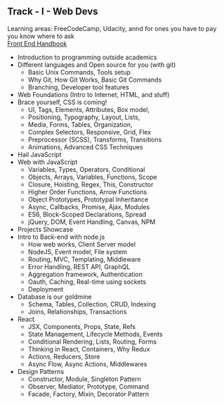 ## Track - I - Web Devs
Learning areas: FreeCodeCamp, Udacity, annd for ones you have to pay you know where to ask <br/>
[Front End Handbook](https://frontendmasters.com/books/front-end-handbook/2018)
 - Introduction to programming outside academics
 - Different languages and Open source for you (with git)
   - Basic Unix Commands, Tools setup
   - Why Git, How Git Works, Basic Git Commands
   - Branching, Developer tool features
 - Web Foundations (Intro to Internet, HTML, and stuff)
 - Brace yourself, CSS is coming!
   - UI, Tags, Elements, Attributes, Box model,
   - Positioning, Typography, Layout, Lists,
   - Media, Forms, Tables, Organization,
   - Complex Selectors, Responsive, Grid, Flex
   - Preprocessor (SCSS), Transforms, Transitions
   - Animations, Advanced CSS Techniques
 - Hail JavaScript
 - Web with JavaScript
    - Variables, Types, Operators, Conditional
    - Objects, Arrays, Variables, Functions, Scope
    - Closure, Hoisting, Regex, This, Constructor
    - Higher Order Functions, Arrow Functions
    - Object Prototypes, Prototypal Inheritance
    - Async, Callbacks, Promise, Ajax, Modules
    - ES6, Block-Scoped Declarations, Spread
    - jQuery, DOM, Event Handling, Canvas, NPM
 - Projects Showcase
 - Intro to Back-end with node.js
    - How web works, Client Server model
    - NodeJS, Event model, File system
    - Routing, MVC, Templating, Middleware
    - Error Handling, REST API, GraphQL
    - Aggregation framework, Authentication
    - Oauth, Caching, Real-time using sockets
    - Deployment 
 - Database is our goldmine
    - Schema, Tables, Collection, CRUD, Indexing
    - Joins, Relationships, Transactions
 - React
   - JSX, Components, Props, State, Refs
   - State Management, Lifecycle Methods, Events
   - Conditional Rendering, Lists, Routing, Forms
   - Thinking in React, Containers, Why Redux
   - Actions, Reducers, Store
   - Async Flow, Async Actions, Middlewares
 - Design Patterns
   - Constructor, Module, Singleton Pattern
   - Observer, Mediator, Prototype, Command
   - Facade, Factory, Mixin, Decorator Pattern
